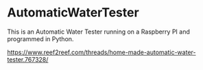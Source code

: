 # AutomaticWaterTester
This is an Automatic Water Tester running on a Raspberry PI and programmed in Python.

https://www.reef2reef.com/threads/home-made-automatic-water-tester.767328/